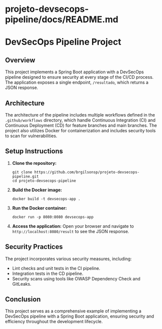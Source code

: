 # projeto-devsecops-pipeline/docs/README.md

# DevSecOps Pipeline Project

## Overview
This project implements a Spring Boot application with a DevSecOps pipeline designed to ensure security at every stage of the CI/CD process. The application exposes a single endpoint, `/resultado`, which returns a JSON response.

## Architecture
The architecture of the pipeline includes multiple workflows defined in the `.github/workflows` directory, which handle Continuous Integration (CI) and Continuous Deployment (CD) for feature branches and main branches. The project also utilizes Docker for containerization and includes security tools to scan for vulnerabilities.

## Setup Instructions
1. **Clone the repository:**
   ```
   git clone https://github.com/brgilsonsp/projeto-devsecops-pipeline.git
   cd projeto-devsecops-pipeline
   ```

2. **Build the Docker image:**
   ```
   docker build -t devsecops-app .
   ```

3. **Run the Docker container:**
   ```
   docker run -p 8080:8080 devsecops-app
   ```

4. **Access the application:**
   Open your browser and navigate to `http://localhost:8080/result` to see the JSON response.

## Security Practices
The project incorporates various security measures, including:
- Lint checks and unit tests in the CI pipeline.
- Integration tests in the CD pipeline.
- Security scans using tools like OWASP Dependency Check and GitLeaks.

## Conclusion
This project serves as a comprehensive example of implementing a DevSecOps pipeline with a Spring Boot application, ensuring security and efficiency throughout the development lifecycle.
